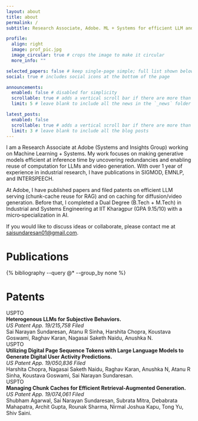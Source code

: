 ```yaml
---
layout: about
title: about
permalink: /
subtitle: Research Associate, Adobe. ML + Systems for efficient LLM and video generation.

profile:
  align: right
  image: prof_pic.jpg
  image_circular: true # crops the image to make it circular
  more_info: ""

selected_papers: false # keep single-page simple; full list shown below
social: true # includes social icons at the bottom of the page

announcements:
  enabled: false # disabled for simplicity
  scrollable: true # adds a vertical scroll bar if there are more than 3 news items
  limit: 5 # leave blank to include all the news in the `_news` folder

latest_posts:
  enabled: false
  scrollable: true # adds a vertical scroll bar if there are more than 3 new posts items
  limit: 3 # leave blank to include all the blog posts
---
```


<section id="about"></section>

I am a Research Associate at Adobe (Systems and Insights Group) working on Machine Learning + Systems. My work focuses on making generative models efficient at inference time by uncovering redundancies and enabling reuse of computation for LLMs and video generation. With over 1 year of experience in industrial research, I have publications in SIGMOD, EMNLP, and INTERSPEECH.

At Adobe, I have published papers and filed patents on efficient LLM serving (chunk-cache reuse for RAG) and on caching for diffusion/video generation. Before that, I completed a Dual Degree (B.Tech + M.Tech) in Industrial and Systems Engineering at IIT Kharagpur (GPA 9.15/10) with a micro‑specialization in AI.

If you would like to discuss ideas or collaborate, please contact me at <a href="mailto:saisundaresan01@gmail.com">saisundaresan01@gmail.com</a>.

<section id="publications"></section>

<h1>Publications</h1>
<div class="publications">
{% bibliography --query @* --group_by none %}
</div>

<!-- Projects section removed -->

<section id="patents"></section>

<h1>Patents</h1>
<div class="patents">
  <div class="d-flex align-items-start mb-3">
    <span class="badge badge-info mr-3">USPTO</span>
    <div>
      <div><strong>Heterogenous LLMs for Subjective Behaviors.</strong></div>
      <div><em>US Patent App. 19/215,758 Filed</em></div>
      <div>Sai Narayan Sundaresan, Atanu R Sinha, Harshita Chopra, Koustava Goswami, Raghav Karan, Nagasai Saketh Naidu, Anushka N.</div>
    </div>
  </div>
  <div class="d-flex align-items-start mb-3">
    <span class="badge badge-info mr-3">USPTO</span>
    <div>
      <div><strong>Utilizing Digital Page Sequence Tokens with Large Language Models to Generate Digital User Activity Predictions.</strong></div>
      <div><em>US Patent App. 19/050,836 Filed</em></div>
      <div>Harshita Chopra, Nagasai Saketh Naidu, Raghav Karan, Anushka N, Atanu R Sinha, Koustava Goswami, Sai Narayan Sundaresan.</div>
    </div>
  </div>
  <div class="d-flex align-items-start mb-3">
    <span class="badge badge-info mr-3">USPTO</span>
    <div>
      <div><strong>Managing Chunk Caches for Efficient Retrieval-Augmented Generation.</strong></div>
      <div><em>US Patent App. 19/074,061 Filed</em></div>
      <div>Shubham Agarwal, Sai Narayan Sundaresan, Subrata Mitra, Debabrata Mahapatra, Archit Gupta, Rounak Sharma, Nirmal Joshua Kapu, Tong Yu, Shiv Saini.</div>
    </div>
  </div>
</div>

<section id="cv"></section>

<section id="contact"></section>
